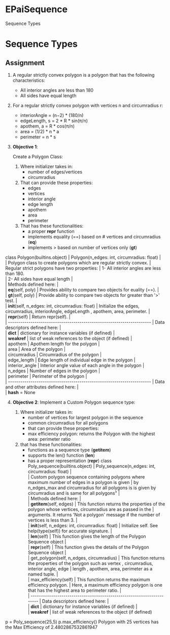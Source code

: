 # EPaiSequence
Sequence Types
# Sequence Types

## Assignment

1. A regular strictly convex polygon is a polygon that has the following characteristics:
    * All interior angles are less than 180
    * All sides have equal length

2. For a regular strictly convex polygon with vertices n and circumradius r:
    * interiorAngle = (n−2) * (180/n)
    * edgeLength, s = 2 * R * sin(π/n) 
    * apothem, a = R * cos(π/n)
    * area = (1/2) * n * a
    * perimeter = n * s
3. **Objective 1**:

     Create a Polygon Class:
     
     1. Where initializer takes in:
        * number of edges/vertices
        * circumradius
      2. That can provide these properties:
          * edges
          * vertices
          * interior angle
          * edge length
          * apothem
          * area
          * perimeter
      3. That has these functionalities:
          * a proper __repr__ function
          * implements equality (==) based on # vertices and circumradius (__eq__)
          * implements > based on number of vertices only (__gt__)

class Polygon(builtins.object)
 |  Polygon(n_edges: int, circumradius: float)
 |  
 |     Polygon class to create polygons which are regular strictly convex.
 |     Regular strict polygons have two properties: 
 |  1- All interior angles are less than 180.     
 |  2- All sides have equal length
 |  
 |  Methods defined here:
 |  
 |  __eq__(self, poly)
 |      Provides ability to compare two objects for euality (==).
 |  
 |  __gt__(self, poly)
 |      Provide ability to compare two objects for greater than '>' test.
 |  
 |  __init__(self, n_edges: int, circumradius: float)
 |      Initialize the edges, circumradius, interiorAngle, edgeLength , apothem, area, perimeter.
 |  
 |  __repr__(self)
 |      Return repr(self).
 |  
 |  ----------------------------------------------------------------------
 |  Data descriptors defined here:
 |  
 |  __dict__
 |      dictionary for instance variables (if defined)
 |  
 |  __weakref__
 |      list of weak references to the object (if defined)
 |  
 |  apothem
 |      Apothem length for the polygon
 |  
 |  area
 |      Area of the polygon
 |  
 |  circumradius
 |      Circumradius of the polygon
 |  
 |  edge_length
 |      Edge length of individual edge in the polygon
 |  
 |  interior_angle
 |      Interior angle value of each angle in the polygon
 |  
 |  n_edges
 |      Number of edges in the polygon
 |  
 |  perimeter
 |      Perimeter of the polygon
 |  
 |  ----------------------------------------------------------------------
 |  Data and other attributes defined here:
 |  
 |  __hash__ = None


4. **Objective 2**:
    Implement a Custom Polygon sequence type:
    
    1. Where initializer takes in:
        * number of vertices for largest polygon in the sequence
        * common circumradius for all polygons
        * that can provide these properties:
        * max efficiency polygon: returns the Polygon with the highest area: perimeter ratio
     2. that has these functionalities:
        * functions as a sequence type (__getitem__)
        * supports the len() function (__len__)
        * has a proper representation (__repr__)
 class Poly_sequence(builtins.object)
 |  Poly_sequence(n_edges: int, circumradius: float)
 |  
 |  Custom polygon sequence containing polygons where maximum number of edges in a polygon is given
 |  by n_edges_max  and circumradius for all polygons is is given by circumradius and is same for all polygons"
 |  
 |  Methods defined here:
 |  
 |  __getitem__(self, edges)
 |      This function returns the properties of the polygon whose vertices, circumradius are as passed in the
 |      arguments. It returns 'Not a polygon' message if the number of vertices is less than 3.
 |  
 |  __init__(self, n_edges: int, circumradius: float)
 |      Initialize self.  See help(type(self)) for accurate signature.
 |  
 |  __len__(self)
 |      This function gives the length of the Polygon Sequence object
 |  
 |  __repr__(self)
 |      This function gives the details of the Polygon Sequence object
 |  
 |  get_polygon(self, n_edges, circumradius)
 |      This function returns the properties of the polygon such as vertex , circumradius, interior angle, edge
 |      length , apothem, area, perimeter as a named tuple.
 |  
 |  max_efficiency(self)
 |      This function returns the maximum efficiency polygon.
 |      Here, a maximum efficiency polygon is one that has the highest area to perimeter ratio.
 |  
 |  ----------------------------------------------------------------------
 |  Data descriptors defined here:
 |  
 |  __dict__
 |      dictionary for instance variables (if defined)
 |  
 |  __weakref__
 |      list of weak references to the object (if defined)
 
 
p = Poly_sequence(25,5)
p.max_efficiency()
Polygon with 25 vertices has the Max Efficiency of 2.4802867532861947
